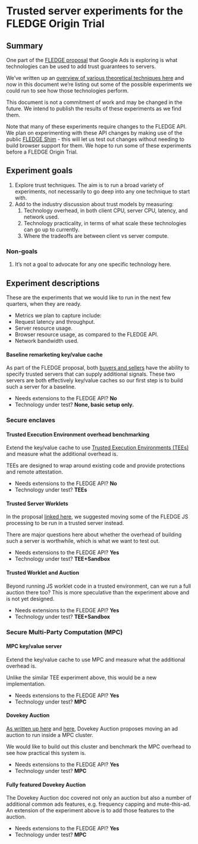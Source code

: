 # Trusted server experiments for the FLEDGE Origin Trial

## Summary

One part of the [FLEDGE proposal](https://github.com/WICG/turtledove/blob/main/FLEDGE.md) that Google Ads is exploring is what technologies can be used to add trust guarantees to servers.

We’ve written up an [overview of various theoretical techniques here](https://github.com/google/ads-privacy/blob/master/trust-model/trust_techniques.md) and now in this document we’re listing out some of the possible experiments we could run to see how those technologies perform.

This document is not a commitment of work and may be changed in the future.  We intend to publish the results of these experiments as we find them.

Note that many of these experiments require changes to the FLEDGE API.  We plan on experimenting with these API changes by making use of the public [FLEDGE Shim](https://github.com/google/fledge-shim) - this will let us test out changes without needing to build browser support for them.  We hope to run some of these experiments before a FLEDGE Origin Trial.

## Experiment goals

1. Explore trust techniques.  The aim is to run a broad variety of experiments, not necessarily to go deep into any one technique to start with.
1. Add to the industry discussion about trust models by measuring:
   1. Technology overhead, in both client CPU, server CPU, latency, and network used.
   1. Technology practicality, in terms of what scale these technologies can go up to currently.
   1. Where the tradeoffs are between client vs server compute.

### Non-goals

1. It’s not a goal to advocate for any one specific technology here.

## Experiment descriptions

These are the experiments that we would like to run in the next few quarters, when they are ready.

* Metrics we plan to capture include:
* Request latency and throughput.
* Server resource usage.
* Browser resource usage, as compared to the FLEDGE API.
* Network bandwidth used.

#### Baseline remarketing key/value cache

As part of the FLEDGE proposal, both [buyers and sellers](https://github.com/WICG/turtledove/blob/main/FLEDGE.md#31-fetching-real-time-data-from-a-trusted-server) have the ability to specify trusted servers that can supply additional signals.  These two servers are both effectively key/value caches so our first step is to build such a server for a baseline.

* Needs extensions to the FLEDGE API? **No**
* Technology under test? **None, basic setup only.**

### Secure enclaves

#### Trusted Execution Environment overhead benchmarking

Extend the key/value cache to use [Trusted Execution Environments (TEEs)](https://github.com/google/ads-privacy/tree/master/trust-model/tee) and measure what the additional overhead is.

TEEs are designed to wrap around existing code and provide protections and remote attestation.

* Needs extensions to the FLEDGE API? **No**
* Technology under test? **TEEs**

#### Trusted Server Worklets

In the proposal [linked here](https://github.com/WICG/turtledove/issues/154), we suggested moving some of the FLEDGE JS processing to be run in a trusted server instead.

There are major questions here about whether the overhead of building such a server is worthwhile, which is what we want to test out.

* Needs extensions to the FLEDGE API? **Yes**
* Technology under test? **TEE+Sandbox**


#### Trusted Worklet and Auction

Beyond running JS worklet code in a trusted environment, can we run a full auction there too?  This is more speculative than the experiment above and is not yet designed.

* Needs extensions to the FLEDGE API? **Yes**
* Technology under test? **TEE+Sandbox**

### Secure Multi-Party Computation (MPC)

#### MPC key/value server

Extend the key/value cache to use MPC and measure what the additional overhead is.

Unlike the similar TEE experiment above, this would be a new implementation.

* Needs extensions to the FLEDGE API? **Yes**
* Technology under test? **MPC**

#### Dovekey Auction

[As written up here](https://github.com/google/ads-privacy/blob/master/proposals/dovekey/dovekey_auction.md) and [here](https://github.com/google/ads-privacy/blob/master/proposals/dovekey/dovekey_auction_secure_2pc.md), Dovekey Auction proposes moving an ad auction to run inside a MPC cluster.

We would like to build out this cluster and benchmark the MPC overhead to see how practical this system is.

* Needs extensions to the FLEDGE API? **Yes**
* Technology under test? **MPC**

#### Fully featured Dovekey Auction

The Dovekey Auction doc covered not only an auction but also a number of additional common ads features, e.g. frequency capping and mute-this-ad.  An extension of the experiment above is to add those features to the auction.

* Needs extensions to the FLEDGE API? **Yes**
* Technology under test? **MPC**
